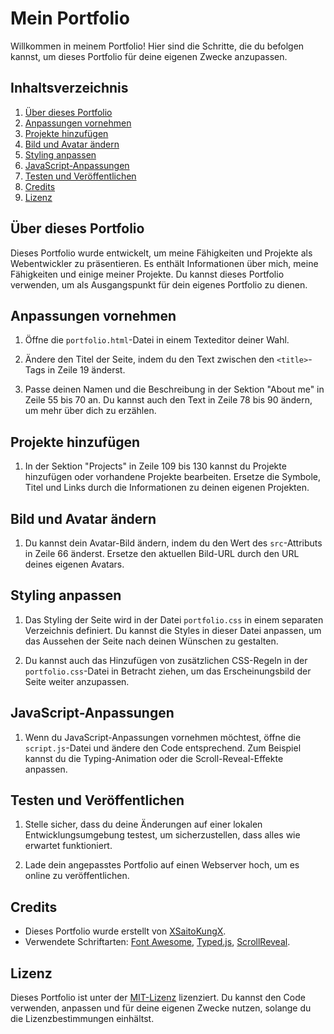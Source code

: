 # Mein Portfolio

Willkommen in meinem Portfolio! Hier sind die Schritte, die du befolgen kannst, um dieses Portfolio für deine eigenen Zwecke anzupassen.

## Inhaltsverzeichnis

1. [Über dieses Portfolio](#über-dieses-portfolio)
2. [Anpassungen vornehmen](#anpassungen-vornehmen)
3. [Projekte hinzufügen](#projekte-hinzufügen)
4. [Bild und Avatar ändern](#bild-und-avatar-ändern)
5. [Styling anpassen](#styling-anpassen)
6. [JavaScript-Anpassungen](#javascript-anpassungen)
7. [Testen und Veröffentlichen](#testen-und-veröffentlichen)
8. [Credits](#credits)
9. [Lizenz](#lizenz)

## Über dieses Portfolio

Dieses Portfolio wurde entwickelt, um meine Fähigkeiten und Projekte als Webentwickler zu präsentieren. Es enthält Informationen über mich, meine Fähigkeiten und einige meiner Projekte. Du kannst dieses Portfolio verwenden, um als Ausgangspunkt für dein eigenes Portfolio zu dienen.

## Anpassungen vornehmen

1. Öffne die `portfolio.html`-Datei in einem Texteditor deiner Wahl.

2. Ändere den Titel der Seite, indem du den Text zwischen den `<title>`-Tags in Zeile 19 änderst.

3. Passe deinen Namen und die Beschreibung in der Sektion "About me" in Zeile 55 bis 70 an. Du kannst auch den Text in Zeile 78 bis 90 ändern, um mehr über dich zu erzählen.

## Projekte hinzufügen

1. In der Sektion "Projects" in Zeile 109 bis 130 kannst du Projekte hinzufügen oder vorhandene Projekte bearbeiten. Ersetze die Symbole, Titel und Links durch die Informationen zu deinen eigenen Projekten.

## Bild und Avatar ändern

1. Du kannst dein Avatar-Bild ändern, indem du den Wert des `src`-Attributs in Zeile 66 änderst. Ersetze den aktuellen Bild-URL durch den URL deines eigenen Avatars.

## Styling anpassen

1. Das Styling der Seite wird in der Datei `portfolio.css` in einem separaten Verzeichnis definiert. Du kannst die Styles in dieser Datei anpassen, um das Aussehen der Seite nach deinen Wünschen zu gestalten.

2. Du kannst auch das Hinzufügen von zusätzlichen CSS-Regeln in der `portfolio.css`-Datei in Betracht ziehen, um das Erscheinungsbild der Seite weiter anzupassen.

## JavaScript-Anpassungen

1. Wenn du JavaScript-Anpassungen vornehmen möchtest, öffne die `script.js`-Datei und ändere den Code entsprechend. Zum Beispiel kannst du die Typing-Animation oder die Scroll-Reveal-Effekte anpassen.

## Testen und Veröffentlichen

1. Stelle sicher, dass du deine Änderungen auf einer lokalen Entwicklungsumgebung testest, um sicherzustellen, dass alles wie erwartet funktioniert.

2. Lade dein angepasstes Portfolio auf einen Webserver hoch, um es online zu veröffentlichen.

## Credits

- Dieses Portfolio wurde erstellt von [XSaitoKungX](https://github.com/XSaitoKungX).
- Verwendete Schriftarten: [Font Awesome](https://fontawesome.com/), [Typed.js](https://github.com/mattboldt/typed.js/), [ScrollReveal](https://scrollrevealjs.org/).

## Lizenz

Dieses Portfolio ist unter der [MIT-Lizenz](LICENSE) lizenziert. Du kannst den Code verwenden, anpassen und für deine eigenen Zwecke nutzen, solange du die Lizenzbestimmungen einhältst.

